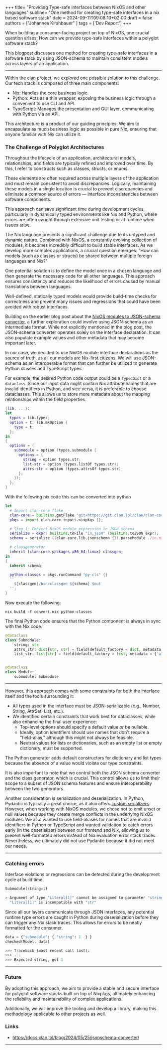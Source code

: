 +++
title= "Providing Type-safe interfaces between NixOS and other languages"
subline= "One method for creating type-safe interfaces in a nix based software stack"
date = 2024-09-11T09:08:10+02:00
draft = false
authors = ["Johannes Kirshbauer" ]
tags = ['Dev Report']
+++

When building a consumer-facing project on top of NixOS, one crucial question arises:
How can we provide type-safe interfaces within a polyglot software stack?

This blogpost discusses one method for creating type-safe interfaces in a software stack by using JSON-schema to maintain consistent models across layers of an application.

---

Within the [clan](https://clan.lol) project, we explored one possible solution to this challenge. Our tech stack is composed of three main components:

- Nix: Handles the core business logic.
- Python: Acts as a thin wrapper, exposing the business logic through a convenient to use CLI and API.
- TypeScript: Manages the presentation and GUI layer, communicating with Python via an API.

This architecture is a product of our guiding principles: We aim to encapsulate as much business logic as possible in pure Nix, ensuring that anyone familiar with Nix can utilize it.

### The Challenge of Polyglot Architectures

Throughout the lifecycle of an application, architectural models, relationships, and fields are typically refined and improved over time.
By this, I refer to constructs such as classes, structs, or enums.

These elements are often required across multiple layers of the application
and must remain consistent to avoid discrepancies.
Logically, maintaining these models in a single location is crucial to prevent discrepancies and
eliminate a common source of errors — interface inconsistencies between software components.

This approach can save significant time during development cycles,
particularly in dynamically typed environments like Nix and Python,
where errors are often caught through extensive unit testing or at runtime when issues arise.

The Nix language presents a significant challenge due to its untyped and dynamic nature. Combined with NixOS, a constantly evolving collection of modules, it becomes incredibly difficult to build stable interfaces. As we develop more complex applications, a crucial question emerges: "How can models (such as classes or structs) be shared between multiple foreign languages and Nix?"

One potential solution is to define the model once in a chosen language and then generate the necessary code for all other languages. This approach ensures consistency and reduces the likelihood of errors caused by manual translations between languages.

Well-defined, statically typed models would provide build-time checks for correctness and prevent many issues and regressions that could have been avoided with robust interfaces.

Building on the earlier blog post about the [NixOS modules to JSON-schema converter](https://docs.clan.lol/blog/2024/05/25/jsonschema-converter/), a further exploration could involve using JSON-schema as an intermediate format. While not explicitly mentioned in the blog post, the JSON-schema converter operates solely on the interface declaration. It can also populate example values and other metadata that may become important later.

In our case, we decided to use NixOS module interface declarations as the source of truth, as all our models are Nix-first citizens. We will use JSON-schema as an interoperable format that can further be utilized to generate Python classes and TypeScript types.

For example, the desired Python code output could be a `TypedDict` or a `dataclass`. Since our input data might contain Nix attribute names that are invalid identifiers in Python, and vice versa, it is preferable to choose dataclasses. This allows us to store more metadata about the mapping relationships within the field properties.

```nix title="in.nix"
{lib, ...}:
let
  types = lib.types;
  option = t: lib.mkOption {
    type = t;
  };
in
{
  options = {
    submodule = option (types.submodule {
      options = {
        string = option types.str;
        list-str = option (types.listOf types.str);
        attrs-str = option (types.attrsOf types.str);
      };
    });
  };
}
```

With the following nix code this can be converted into python

```nix title="convert.nix"
let
  # Import clan-core flake
  clan-core = builtins.getFlake "git+https://git.clan.lol/clan/clan-core";
  pkgs = import clan-core.inputs.nixpkgs {};

  # Step 1: Convert NixOS module expression to JSON schema
  serialize = expr: builtins.toFile "in.json" (builtins.toJSON expr);
  schema = serialize ((clan-core.lib.jsonschema {}).parseModule ./in.nix);

  # classgenerator
  inherit (clan-core.packages.x86_64-linux) classgen;
in
{
  inherit schema;

  python-classes = pkgs.runCommand "py-cls" {}
  ''
    ${classgen}/bin/classgen ${schema} $out
  '';
}
```

Now execute the following:

```shellSession
nix build -f convert.nix python-classes
```

The final Python code ensures that the Python component is always in sync with the Nix code.

```python title="out.py"
@dataclass
class Submodule:
    string: str
    attrs_str: dict[str, str] = field(default_factory = dict, metadata = {"alias": "attrs-str"})
    list_str: list[str] = field(default_factory = list, metadata = {"alias": "list-str"})


@dataclass
class Module:
    submodule: Submodule
```

---

However, this approach comes with some constraints for both the interface itself and the tools surrounding it:

- All types used in the interface must be JSON-serializable (e.g., Number, String, AttrSet, List, etc.).
- We identified certain constraints that work best for dataclasses, while also enhancing the final user experience:
  - Top-level options should specify a default value or be nullable.
  - Ideally, option identifiers should use names that don't require a "field-alias," although this might not always be feasible.
  - Neutral values for lists or dictionaries, such as an empty list or empty dictionary, must be supported.

The Python generator adds default constructors for dictionary and list types because the absence of a value would violate our type constraints.

It is also important to note that we control both the JSON schema converter and the class generator, which is crucial. This control allows us to limit their scope to a subset of JSON schema features and ensure interoperability between the two generators.

Another consideration is serialization and deserialization. In Python, Pydantic is typically a great choice, as it also offers [custom serializers](https://docs.pydantic.dev/latest/concepts/serialization/#custom-serializers). However, when working with NixOS modules, we chose not to emit unset or null values because they create merge conflicts in the underlying NixOS modules. We also wanted to use field-aliases for names that are invalid identifiers in Python or TypeScript and wanted validation to catch errors early (in the deserializer) between our frontend and Nix, allowing us to present well-formatted errors instead of Nix evaluation error stack traces. Nevertheless, we ultimately did not use Pydantic because it did not meet our needs.

---

### Catching errors

Interface violations or regressions can be detected during the development cycle at build time.

```python
Submodule(string=1)
```

```sh
> Argument of type "Literal[1]" cannot be assigned to parameter "string" of type "str" in function "__init__"
  "Literal[1]" is incompatible with "str"
```

Since all our layers communicate through JSON interfaces, any potential runtime type errors are caught in Python during deserialization before they can trigger any Nix stack traces. This allows for errors to be neatly formatted for the consumer.

```python
data = {"submodule": { "string": 1  } }
checked(Model, data)

>>> Traceback (most recent call last):
>>> ...
>>> Expected string, got 1
```

---

### Future

By adopting this approach, we aim to provide a stable and secure interface for polyglot software stacks built on top of Nixpkgs,
ultimately enhancing the reliability and maintainability of complex applications.

Additionally, we will improve the tooling and develop a library, making this methodology applicable to other projects as well.

### Links

- https://docs.clan.lol/blog/2024/05/25/jsonschema-converter/

---
